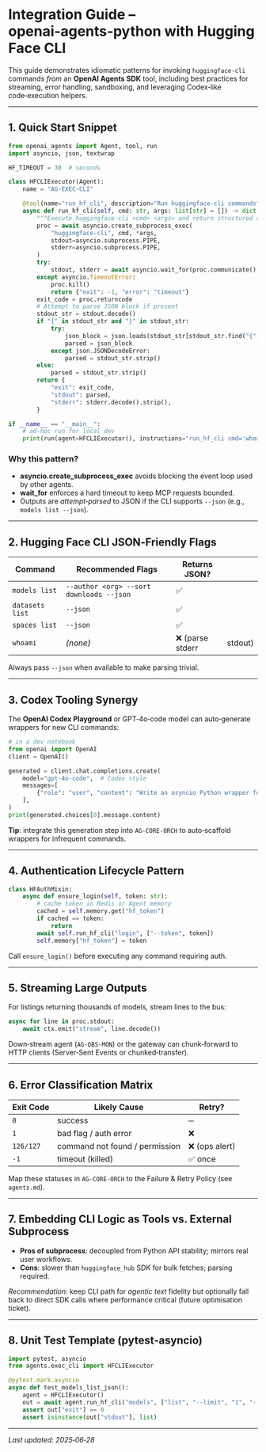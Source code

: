 # Integration Guide – **openai‑agents‑python** with **Hugging Face CLI**

This guide demonstrates idiomatic patterns for invoking `huggingface-cli` commands *from* an **OpenAI Agents SDK** tool, including best practices for streaming, error handling, sandboxing, and leveraging Codex‑like code‑execution helpers.

---

## 1. Quick Start Snippet

```python
from openai_agents import Agent, tool, run
import asyncio, json, textwrap

HF_TIMEOUT = 30  # seconds

class HFCLIExecutor(Agent):
    name = "AG-EXEC-CLI"

    @tool(name="run_hf_cli", description="Run huggingface-cli commands")
    async def run_hf_cli(self, cmd: str, args: list[str] = []) -> dict:
        """Execute huggingface‑cli <cmd> <args> and return structured result"""
        proc = await asyncio.create_subprocess_exec(
            "huggingface-cli", cmd, *args,
            stdout=asyncio.subprocess.PIPE,
            stderr=asyncio.subprocess.PIPE,
        )
        try:
            stdout, stderr = await asyncio.wait_for(proc.communicate(), HF_TIMEOUT)
        except asyncio.TimeoutError:
            proc.kill()
            return {"exit": -1, "error": "timeout"}
        exit_code = proc.returncode
        # Attempt to parse JSON block if present
        stdout_str = stdout.decode()
        if "{" in stdout_str and "}" in stdout_str:
            try:
                json_block = json.loads(stdout_str[stdout_str.find("{"): stdout_str.rfind("}") + 1])
                parsed = json_block
            except json.JSONDecodeError:
                parsed = stdout_str.strip()
        else:
            parsed = stdout_str.strip()
        return {
            "exit": exit_code,
            "stdout": parsed,
            "stderr": stderr.decode().strip(),
        }

if __name__ == "__main__":
    # ad‑hoc run for local dev
    print(run(agent=HFCLIExecutor(), instructions="run_hf_cli cmd='whoami'"))
```

### Why this pattern?

* **asyncio.create\_subprocess\_exec** avoids blocking the event loop used by other agents.
* **wait\_for** enforces a hard timeout to keep MCP requests bounded.
* Outputs are *attempt‑parsed* to JSON if the CLI supports `--json` (e.g., `models list --json`).

---

## 2. Hugging Face CLI JSON‑Friendly Flags

| Command         | Recommended Flags                        | Returns JSON?   |         |
| --------------- | ---------------------------------------- | --------------- | ------- |
| `models list`   | `--author <org> --sort downloads --json` | ✅               |         |
| `datasets list` | `--json`                                 | ✅               |         |
| `spaces list`   | `--json`                                 | ✅               |         |
| `whoami`        | *(none)*                                 | ❌ (parse stderr | stdout) |

Always pass `--json` when available to make parsing trivial.

---

## 3. Codex Tooling Synergy

The **OpenAI Codex Playground** or GPT‑4o‑code model can auto‑generate wrappers for new CLI commands:

```python
# in a dev notebook
from openai import OpenAI
client = OpenAI()

generated = client.chat.completions.create(
    model="gpt-4o-code",  # Codex style
    messages=[
        {"role": "user", "content": "Write an asyncio Python wrapper for 'huggingface-cli datasets list --json'"}
    ],
)
print(generated.choices[0].message.content)
```

**Tip**: integrate this generation step into `AG-CORE-ORCH` to auto‑scaffold wrappers for infrequent commands.

---

## 4. Authentication Lifecycle Pattern

```python
class HFAuthMixin:
    async def ensure_login(self, token: str):
        # cache token in Redis or Agent memory
        cached = self.memory.get("hf_token")
        if cached == token:
            return
        await self.run_hf_cli("login", ["--token", token])
        self.memory["hf_token"] = token
```

Call `ensure_login()` before executing any command requiring auth.

---

## 5. Streaming Large Outputs

For listings returning thousands of models, stream lines to the bus:

```python
async for line in proc.stdout:
    await ctx.emit("stream", line.decode())
```

Down‑stream agent (`AG-OBS-MON`) or the gateway can chunk‑forward to HTTP clients (Server‑Sent Events or chunked‑transfer).

---

## 6. Error Classification Matrix

| Exit Code | Likely Cause                   | Retry?        |
| --------- | ------------------------------ | ------------- |
| `0`       | success                        | ─             |
| `1`       | bad flag / auth error          | ❌             |
| `126/127` | command not found / permission | ❌ (ops alert) |
| `-1`      | timeout (killed)               | ✅ once        |

Map these statuses in `AG-CORE-ORCH` to the Failure & Retry Policy (see `agents.md`).

---

## 7. Embedding CLI Logic as Tools vs. External Subprocess

* **Pros of subprocess**: decoupled from Python API stability; mirrors real user workflows.
* **Cons**: slower than `huggingface_hub` SDK for bulk fetches; parsing required.

*Recommendation*: keep CLI path for *agentic text* fidelity but optionally fall back to direct SDK calls where performance critical (future optimisation ticket).

---

## 8. Unit Test Template (pytest‑asyncio)

```python
import pytest, asyncio
from agents.exec_cli import HFCLIExecutor

@pytest.mark.asyncio
async def test_models_list_json():
    agent = HFCLIExecutor()
    out = await agent.run_hf_cli("models", ["list", "--limit", "1", "--json"])
    assert out["exit"] == 0
    assert isinstance(out["stdout"], list)
```

---

*Last updated: 2025‑06‑28*
